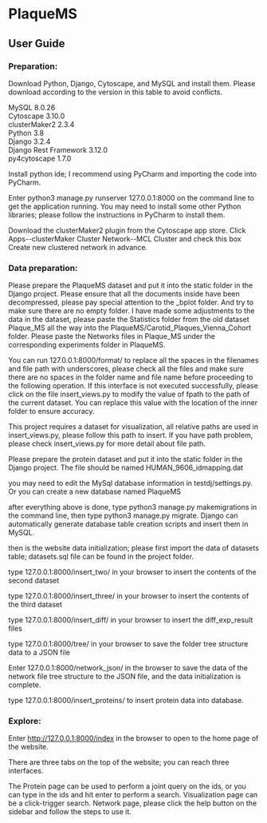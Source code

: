 # PlaqueMS
## User Guide
### Preparation: 
Download Python, Django, Cytoscape, and MySQL and install them. Please download according to the version in this table to avoid conflicts.  

MySQL  8.0.26  
Cytoscape 3.10.0  
clusterMaker2 2.3.4  
Python 3.8  
Django 3.2.4  
Django Rest Framework 3.12.0  
py4cytoscape 1.7.0  

Install python ide; I recommend using PyCharm and importing the code into PyCharm.  

Enter python3 manage.py runserver 127.0.0.1:8000 on the command line to get the application running. You may need to install some other Python libraries; please follow the instructions in PyCharm to install them.  

Download the clusterMaker2 plugin from the Cytoscape app store. Click Apps--clusterMaker Cluster Network--MCL Cluster and check this box Create new clustered network in advance.  
### Data preparation:
Please prepare the PlaqueMS dataset and put it into the static folder in the Django project. Please ensure that all the documents inside have been decompressed, please pay special attention to the _bplot folder. And try to make sure there are no empty folder. I have made some adjustments to the data in the dataset, please paste the Statistics folder from the old dataset Plaque_MS all the way into the PlaqueMS/Carotid_Plaques_Vienna_Cohort folder. Please paste the Networks files in Plaque_MS under the corresponding experiments folder in PlaqueMS.  

You can run 127.0.0.1:8000/format/ to replace all the spaces in the filenames and file path with underscores, please check all the files and make sure there are no spaces in the folder name and file name before proceeding to the following operation. If this interface is not executed successfully, please click on the file insert\_views.py to modify the value of fpath to the path of the current dataset. You can replace this value with the location of the inner folder to ensure accuracy.  

This project requires a dataset for visualization, all relative paths are used in insert_views.py, please follow this path to insert. If you have path problem, please check insert_views.py for more detail about file path.  

Please prepare the protein dataset and put it into the static folder in the Django project. The file should be named HUMAN_9606_idmapping.dat  

you may need to edit the MySql database information in testdj/settings.py. Or you can create a new database named PlaqueMS  

after everything above is done, type python3 manage.py makemigrations in the command line, then type python3 manage.py migrate. Django can automatically generate database table creation scripts and insert them in MySQL.  

then is the website data initialization; please first import the data of datasets table; datasets.sql file can be found in the project folder.  

type 127.0.0.1:8000/insert_two/ in your browser to insert the contents of the second dataset  

type 127.0.0.1:8000/insert_three/ in your browser to insert the contents of the third dataset  

type 127.0.0.1:8000/insert_diff/ in your browser to insert the diff_exp_result files

type 127.0.0.1:8000/tree/ in your browser to save the folder tree structure data to a JSON file  

Enter 127.0.0.1:8000/network_json/ in the browser to save the data of the network file tree structure to the JSON file, and the data initialization is complete.   

type 127.0.0.1:8000/insert_proteins/ to insert protein data into database.  
### Explore:
Enter http://127.0.0.1:8000/index in the browser to open to the home page of the website.  

There are three tabs on the top of the website; you can reach three interfaces.  

The Protein page can be used to perform a joint query on the ids, or you can type in the ids and hit enter to perform a search. Visualization page can be a click-trigger search. Network page, please click the help button on the sidebar and follow the steps to use it.

